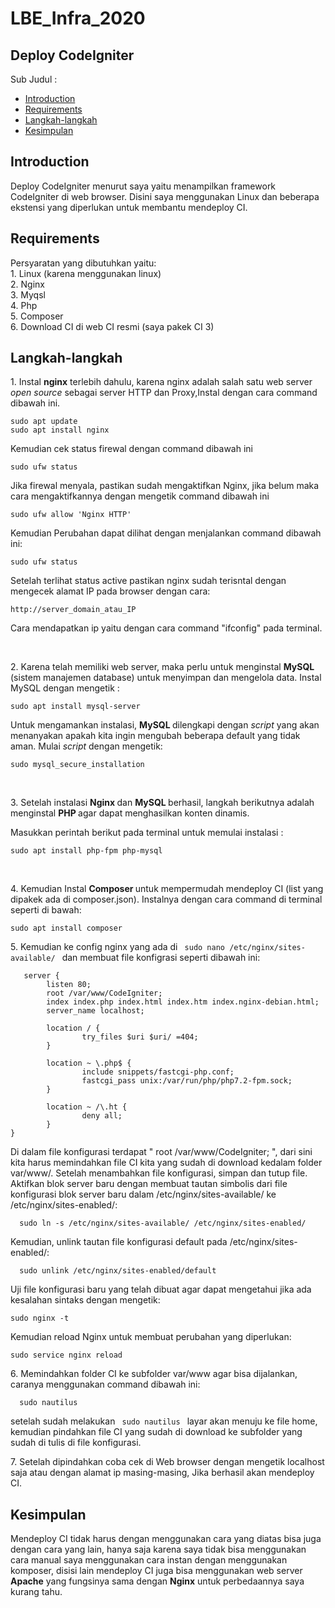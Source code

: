 # LBE_Infra_2020

## Deploy CodeIgniter

Sub Judul :

- <a href="#Introduction"> Introduction </a>
- <a href="#Requirements"> Requirements </a>
- <a href="#Langkah-langkah"> Langkah-langkah </a>
- <a href="#Kesimpulan"> Kesimpulan </a>

## Introduction
<justify>
<p> Deploy CodeIgniter menurut saya yaitu menampilkan framework CodeIgniter di web browser. Disini saya menggunakan Linux dan beberapa ekstensi yang diperlukan untuk membantu mendeploy CI. </p>
</justify>

## Requirements
<justify>
<p> Persyaratan yang dibutuhkan yaitu: <br>
1. Linux (karena menggunakan linux) <br>
2. Nginx <br>
3. Myqsl <br>
4. Php <br>
5. Composer <br>
6. Download CI di web CI resmi (saya pakek CI 3) </p>
</justify>

## Langkah-langkah
<justify>
<p> 1. Instal <b>nginx</b> terlebih dahulu, karena nginx adalah salah satu web server <i> open source </i> sebagai server HTTP dan Proxy,Instal dengan cara command dibawah ini.</p>
  
    sudo apt update
    sudo apt install nginx
   
<p> Kemudian cek status firewal dengan command dibawah ini</p>

    sudo ufw status
    
<p> Jika firewal menyala, pastikan sudah mengaktifkan Nginx, jika belum maka cara mengaktifkannya dengan mengetik command dibawah ini</p>

    sudo ufw allow 'Nginx HTTP'
    
<p> Kemudian Perubahan dapat dilihat dengan menjalankan command dibawah ini:</p>

    sudo ufw status

<p> Setelah terlihat status active pastikan nginx sudah terisntal dengan mengecek alamat IP pada browser dengan cara:</p>
    
    http://server_domain_atau_IP

<p> Cara mendapatkan ip yaitu dengan cara command "ifconfig" pada terminal. </p> <br>


<p> 2. Karena telah memiliki web server, maka perlu untuk menginstal <b> MySQL </b> (sistem manajemen database) untuk menyimpan dan mengelola data. Instal MySQL dengan mengetik :
</p>

    sudo apt install mysql-server

<p> Untuk mengamankan instalasi, <b> MySQL </b> dilengkapi dengan <i>script</i> yang akan menanyakan apakah kita ingin mengubah beberapa default yang tidak aman. Mulai <i>script</i> dengan mengetik:</p>

    sudo mysql_secure_installation

<br>

<p> 3. Setelah instalasi <b> Nginx </b> dan <b> MySQL </b> berhasil, langkah berikutnya adalah menginstal <b> PHP </b> agar dapat menghasilkan konten dinamis.</p>

<p>Masukkan perintah berikut pada terminal untuk memulai instalasi :</p>

    sudo apt install php-fpm php-mysql

<br>

<p> 4. Kemudian Instal <b> Composer </b> untuk mempermudah mendeploy CI (list yang dipakek ada di composer.json). Instalnya dengan cara command di terminal seperti di bawah: </p>
  
    sudo apt install composer
    
<p> 5. Kemudian ke config nginx yang ada di <code> sudo nano /etc/nginx/sites-available/ </code> dan membuat file konfigrasi seperti dibawah ini: </p> 

       server {
            listen 80;
            root /var/www/CodeIgniter;
            index index.php index.html index.htm index.nginx-debian.html;
            server_name localhost;

            location / {
                    try_files $uri $uri/ =404;
            }

            location ~ \.php$ {
                    include snippets/fastcgi-php.conf;
                    fastcgi_pass unix:/var/run/php/php7.2-fpm.sock;
            }

            location ~ /\.ht {
                    deny all;
            }
    }

<p> Di dalam file konfigurasi terdapat " root /var/www/CodeIgniter; ", dari sini kita harus memindahkan file CI kita yang sudah di download kedalam folder var/www/.
  Setelah menambahkan file konfigurasi, simpan dan tutup file. Aktifkan blok server baru dengan membuat tautan simbolis dari file konfigurasi blok server baru dalam      /etc/nginx/sites-available/ ke /etc/nginx/sites-enabled/: </p>

      sudo ln -s /etc/nginx/sites-available/ /etc/nginx/sites-enabled/
      
<p>Kemudian, unlink tautan file konfigurasi default pada /etc/nginx/sites-enabled/: </p>

      sudo unlink /etc/nginx/sites-enabled/default
      
<p>Uji file konfigurasi baru yang telah dibuat agar dapat mengetahui jika ada kesalahan sintaks dengan mengetik: </p>

    sudo nginx -t

<p>Kemudian reload Nginx untuk membuat perubahan yang diperlukan:</p>

    sudo service nginx reload

<p> 6. Memindahkan folder CI ke subfolder var/www agar bisa dijalankan, caranya menggunakan command dibawah ini:

      sudo nautilus
      
<p> setelah sudah melakukan <code> sudo nautilus </code> layar akan menuju ke file home, kemudian pindahkan file CI yang sudah di download ke subfolder yang sudah di tulis di file konfigurasi. </p>

<p> 7. Setelah dipindahkan coba cek di Web browser dengan mengetik localhost saja atau dengan alamat ip masing-masing, Jika berhasil akan mendeploy CI.
</justify>  
  
## Kesimpulan
<justify>
  <p> Mendeploy CI tidak harus dengan menggunakan cara yang diatas bisa juga dengan cara yang lain, hanya saja karena saya tidak bisa menggunakan cara manual saya menggunakan cara instan dengan menggunakan komposer, disisi lain mendeploy CI juga bisa menggunakan web server <b>Apache</b> yang fungsinya sama dengan <b>Nginx</b> untuk perbedaannya saya kurang tahu. </p>
  </justify>
  
